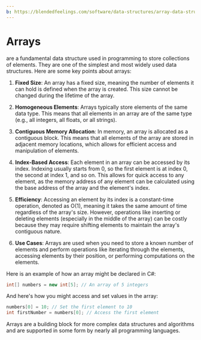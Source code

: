 ```yaml
---
b: https://blendedfeelings.com/software/data-structures/array-data-structure.md
---
```


# Arrays 
are a fundamental data structure used in programming to store collections of elements. They are one of the simplest and most widely used data structures. Here are some key points about arrays:

1. **Fixed Size**: An array has a fixed size, meaning the number of elements it can hold is defined when the array is created. This size cannot be changed during the lifetime of the array.

2. **Homogeneous Elements**: Arrays typically store elements of the same data type. This means that all elements in an array are of the same type (e.g., all integers, all floats, or all strings).

3. **Contiguous Memory Allocation**: In memory, an array is allocated as a contiguous block. This means that all elements of the array are stored in adjacent memory locations, which allows for efficient access and manipulation of elements.

4. **Index-Based Access**: Each element in an array can be accessed by its index. Indexing usually starts from 0, so the first element is at index 0, the second at index 1, and so on. This allows for quick access to any element, as the memory address of any element can be calculated using the base address of the array and the element's index.

5. **Efficiency**: Accessing an element by its index is a constant-time operation, denoted as O(1), meaning it takes the same amount of time regardless of the array's size. However, operations like inserting or deleting elements (especially in the middle of the array) can be costly because they may require shifting elements to maintain the array's contiguous nature.

6. **Use Cases**: Arrays are used when you need to store a known number of elements and perform operations like iterating through the elements, accessing elements by their position, or performing computations on the elements.

Here is an example of how an array might be declared in C#:

```csharp
int[] numbers = new int[5]; // An array of 5 integers
```

And here's how you might access and set values in the array:

```csharp
numbers[0] = 10; // Set the first element to 10
int firstNumber = numbers[0]; // Access the first element
```

Arrays are a building block for more complex data structures and algorithms and are supported in some form by nearly all programming languages.